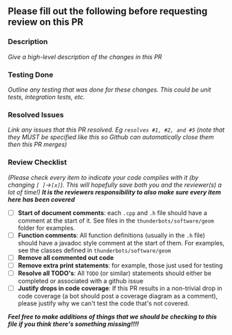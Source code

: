 <!---
This file outlines a list of common things that should be addressed when opening a PR. It's built from previous issues we've seen in a lot of pull requests. If you notice something that's being noted in a lot of PR's, it should probably be added here to help save people time in the future.
-->

## Please fill out the following before requesting review on this PR

### Description
*Give a high-level description of the changes in this PR*

### Testing Done
*Outline any testing that was done for these changes. This could be unit tests, integration tests, etc.*

### Resolved Issues
*Link any issues that this PR resolved. Eg `resolves #1, #2, and #5` (note that they MUST be specified like this so Github can automatically close them then this PR merges)*

### Review Checklist
*(Please check every item to indicate your code complies with it (by changing `[ ]`->`[x]`). This will hopefully save both you and the reviewer(s) a lot of time!)*
***It is the reviewers responsibility to also make sure every item here has been covered***
- [ ] **Start of document comments**: each `.cpp` and `.h` file should have a comment at the start of it. See files in the `thunderbots/software/geom` folder for examples.
- [ ] **Function comments**: All function definitions (usually in the `.h` file) should have a javadoc style comment at the start of them. For examples, see the classes defined in `thunderbots/software/geom` 
- [ ] **Remove all commented out code**
- [ ] **Remove extra print statements**: for example, those just used for testing
- [ ] **Resolve all TODO's**: All `TODO` (or similar) statements should either be completed or associated with a github issue
- [ ] **Justify drops in code coverage**: If this PR results in a non-trivial drop in code coverage (a bot should post a coverage diagram as a comment), please justify why we can't test the code that's not covered.

***Feel free to make additions of things that we should be checking to this file if you think there's something missing!!!!***


